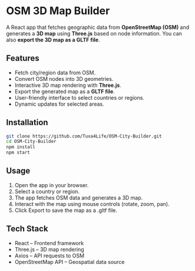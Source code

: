 # OSM 3D Map Builder

A React app that fetches geographic data from **OpenStreetMap (OSM)** and generates a **3D map** using **Three.js** based on node information. You can also **export the 3D map as a GLTF file**.

## Features

- Fetch city/region data from OSM.
- Convert OSM nodes into 3D geometries.
- Interactive 3D map rendering with **Three.js**.
- Export the generated map as a **GLTF file**.
- User-friendly interface to select countries or regions.
- Dynamic updates for selected areas.

## Installation

```bash
git clone https://github.com/Tuxa4Life/OSM-City-Builder.git
cd OSM-City-Builder
npm install
npm start
```

## Usage
1. Open the app in your browser.
2. Select a country or region.
3. The app fetches OSM data and generates a 3D map.
4. Interact with the map using mouse controls (rotate, zoom, pan).
5. Click Export to save the map as a .gltf file.

## Tech Stack
- React – Frontend framework
- Three.js – 3D map rendering
- Axios – API requests to OSM
- OpenStreetMap API – Geospatial data source